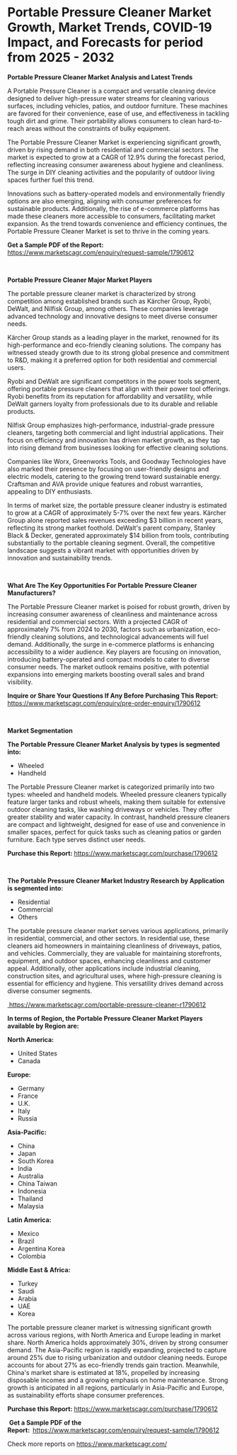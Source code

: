 <p><h1>Portable Pressure Cleaner Market Growth, Market Trends, COVID-19 Impact, and Forecasts for period from 2025 - 2032</h1></p><p><strong>Portable Pressure Cleaner Market Analysis and Latest Trends</strong></p>
<p><p>A Portable Pressure Cleaner is a compact and versatile cleaning device designed to deliver high-pressure water streams for cleaning various surfaces, including vehicles, patios, and outdoor furniture. These machines are favored for their convenience, ease of use, and effectiveness in tackling tough dirt and grime. Their portability allows consumers to clean hard-to-reach areas without the constraints of bulky equipment.</p><p>The Portable Pressure Cleaner Market is experiencing significant growth, driven by rising demand in both residential and commercial sectors. The market is expected to grow at a CAGR of 12.9% during the forecast period, reflecting increasing consumer awareness about hygiene and cleanliness. The surge in DIY cleaning activities and the popularity of outdoor living spaces further fuel this trend. </p><p>Innovations such as battery-operated models and environmentally friendly options are also emerging, aligning with consumer preferences for sustainable products. Additionally, the rise of e-commerce platforms has made these cleaners more accessible to consumers, facilitating market expansion. As the trend towards convenience and efficiency continues, the Portable Pressure Cleaner Market is set to thrive in the coming years.</p></p>
<p><strong>Get a Sample PDF of the Report:&nbsp;</strong> <a href="https://www.marketscagr.com/enquiry/request-sample/1790612?utm_campaign=2126&utm_medium=2&utm_source=Github&utm_content=ia&utm_term=19022025&utm_id=portable-pressure-cleaner">https://www.marketscagr.com/enquiry/request-sample/1790612</a></p>
<p>&nbsp;</p>
<p><strong>Portable Pressure Cleaner Major Market Players</strong></p>
<p><p>The portable pressure cleaner market is characterized by strong competition among established brands such as Kärcher Group, Ryobi, DeWalt, and Nilfisk Group, among others. These companies leverage advanced technology and innovative designs to meet diverse consumer needs.</p><p>Kärcher Group stands as a leading player in the market, renowned for its high-performance and eco-friendly cleaning solutions. The company has witnessed steady growth due to its strong global presence and commitment to R&D, making it a preferred option for both residential and commercial users.</p><p>Ryobi and DeWalt are significant competitors in the power tools segment, offering portable pressure cleaners that align with their power tool offerings. Ryobi benefits from its reputation for affordability and versatility, while DeWalt garners loyalty from professionals due to its durable and reliable products.</p><p>Nilfisk Group emphasizes high-performance, industrial-grade pressure cleaners, targeting both commercial and light industrial applications. Their focus on efficiency and innovation has driven market growth, as they tap into rising demand from businesses looking for effective cleaning solutions.</p><p>Companies like Worx, Greenworks Tools, and Goodway Technologies have also marked their presence by focusing on user-friendly designs and electric models, catering to the growing trend toward sustainable energy. Craftsman and AVA provide unique features and robust warranties, appealing to DIY enthusiasts.</p><p>In terms of market size, the portable pressure cleaner industry is estimated to grow at a CAGR of approximately 5-7% over the next few years. Kärcher Group alone reported sales revenues exceeding $3 billion in recent years, reflecting its strong market foothold. DeWalt's parent company, Stanley Black & Decker, generated approximately $14 billion from tools, contributing substantially to the portable cleaning segment. Overall, the competitive landscape suggests a vibrant market with opportunities driven by innovation and sustainability trends.</p></p>
<p>&nbsp;</p>
<p><strong>What Are The Key Opportunities For Portable Pressure Cleaner Manufacturers?</strong></p>
<p><p>The Portable Pressure Cleaner market is poised for robust growth, driven by increasing consumer awareness of cleanliness and maintenance across residential and commercial sectors. With a projected CAGR of approximately 7% from 2024 to 2030, factors such as urbanization, eco-friendly cleaning solutions, and technological advancements will fuel demand. Additionally, the surge in e-commerce platforms is enhancing accessibility to a wider audience. Key players are focusing on innovation, introducing battery-operated and compact models to cater to diverse consumer needs. The market outlook remains positive, with potential expansions into emerging markets boosting overall sales and brand visibility.</p></p>
<p><strong>Inquire or Share Your Questions If Any Before Purchasing This Report:</strong> <a href="https://www.marketscagr.com/enquiry/pre-order-enquiry/1790612?utm_campaign=2126&utm_medium=2&utm_source=Github&utm_content=ia&utm_term=19022025&utm_id=portable-pressure-cleaner">https://www.marketscagr.com/enquiry/pre-order-enquiry/1790612</a></p>
<p>&nbsp;</p>
<p><strong>Market Segmentation</strong></p>
<p><strong>The Portable Pressure Cleaner Market Analysis by types is segmented into:</strong></p>
<p><ul><li>Wheeled</li><li>Handheld</li></ul></p>
<p><p>The Portable Pressure Cleaner market is categorized primarily into two types: wheeled and handheld models. Wheeled pressure cleaners typically feature larger tanks and robust wheels, making them suitable for extensive outdoor cleaning tasks, like washing driveways or vehicles. They offer greater stability and water capacity. In contrast, handheld pressure cleaners are compact and lightweight, designed for ease of use and convenience in smaller spaces, perfect for quick tasks such as cleaning patios or garden furniture. Each type serves distinct user needs.</p></p>
<p><strong>Purchase this Report:&nbsp;</strong><a href="https://www.marketscagr.com/purchase/1790612?utm_campaign=2126&utm_medium=2&utm_source=Github&utm_content=ia&utm_term=19022025&utm_id=portable-pressure-cleaner">https://www.marketscagr.com/purchase/1790612</a></p>
<p>&nbsp;</p>
<p><strong>The Portable Pressure Cleaner Market Industry Research by Application is segmented into:</strong></p>
<p><ul><li>Residential</li><li>Commercial</li><li>Others</li></ul></p>
<p><p>The portable pressure cleaner market serves various applications, primarily in residential, commercial, and other sectors. In residential use, these cleaners aid homeowners in maintaining cleanliness of driveways, patios, and vehicles. Commercially, they are valuable for maintaining storefronts, equipment, and outdoor spaces, enhancing cleanliness and customer appeal. Additionally, other applications include industrial cleaning, construction sites, and agricultural uses, where high-pressure cleaning is essential for efficiency and hygiene. This versatility drives demand across diverse consumer segments.</p></p>
<p><a href="https://www.marketscagr.com/portable-pressure-cleaner-r1790612?utm_campaign=2126&utm_medium=2&utm_source=Github&utm_content=ia&utm_term=19022025&utm_id=portable-pressure-cleaner">&nbsp;https://www.marketscagr.com/portable-pressure-cleaner-r1790612</a></p>
<p><strong>In terms of Region, the Portable Pressure Cleaner Market Players available by Region are:</strong></p>
<p>
    <p> <strong> North America: </strong>
        <ul>
            <li>United States</li>
            <li>Canada</li>
        </ul>
        </p> 
    <p> <strong> Europe: </strong>
        <ul>
            <li>Germany</li>
            <li>France</li>
            <li>U.K.</li>
            <li>Italy</li>
            <li>Russia</li>
        </ul>
        </p> 
    <p> <strong> Asia-Pacific: </strong>
        <ul>
            <li>China</li>
            <li>Japan</li>
            <li>South Korea</li>
            <li>India</li>
            <li>Australia</li>
            <li>China Taiwan</li>
            <li>Indonesia</li>
            <li>Thailand</li>
            <li>Malaysia</li>
        </ul>
        </p> 
    <p> <strong> Latin America: </strong>
        <ul>
            <li>Mexico</li>
            <li>Brazil</li>
            <li>Argentina Korea</li>
            <li>Colombia</li>
        </ul>
        </p> 
    <p> <strong> Middle East & Africa: </strong>
        <ul>
            <li>Turkey</li>
            <li>Saudi</li>
            <li>Arabia</li>
            <li>UAE</li>
            <li>Korea</li>
        </ul>
    </p>
    </p>
<p><p>The portable pressure cleaner market is witnessing significant growth across various regions, with North America and Europe leading in market share. North America holds approximately 30%, driven by strong consumer demand. The Asia-Pacific region is rapidly expanding, projected to capture around 25% due to rising urbanization and outdoor cleaning needs. Europe accounts for about 27% as eco-friendly trends gain traction. Meanwhile, China's market share is estimated at 18%, propelled by increasing disposable incomes and a growing emphasis on home maintenance. Strong growth is anticipated in all regions, particularly in Asia-Pacific and Europe, as sustainability efforts shape consumer preferences.</p></p>
<p><strong>Purchase this Report: </strong><a href="https://www.marketscagr.com/purchase/1790612?utm_campaign=2126&utm_medium=2&utm_source=Github&utm_content=ia&utm_term=19022025&utm_id=portable-pressure-cleaner">https://www.marketscagr.com/purchase/1790612</a></p>
<p>&nbsp;<strong>Get a Sample PDF of the Report:&nbsp;&nbsp;</strong><a href="https://www.marketscagr.com/enquiry/request-sample/1790612?utm_campaign=2126&utm_medium=2&utm_source=Github&utm_content=ia&utm_term=19022025&utm_id=portable-pressure-cleaner">https://www.marketscagr.com/enquiry/request-sample/1790612</a></p>
<p><strong></strong></p>
<p>Check more reports on <a href="https://www.marketscagr.com/?utm_campaign=2126&utm_medium=2&utm_source=Github&utm_content=ia&utm_term=19022025&utm_id=portable-pressure-cleaner">https://www.marketscagr.com/</a></p>